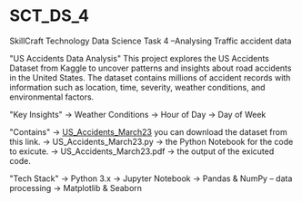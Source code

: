 # SCT_DS_4
SkillCraft Technology Data Science Task 4 –Analysing Traffic accident data

"US Accidents Data Analysis"
This project explores the US Accidents Dataset from Kaggle to uncover patterns and insights about road accidents in the United States. The dataset contains millions of accident records with information such as location, time, severity, weather conditions, and environmental factors.

"Key Insights"
  -> Weather Conditions
  -> Hour of Day
  -> Day of Week

"Contains"
  -> [US_Accidents_March23](https://www.kaggle.com/datasets/sobhanmoosavi/us-accidents)
      you can download the dataset from this link.
  -> US_Accidents_March23.py -> the  Python Notebook for the code to exicute.
  -> US_Accidents_March23.pdf -> the output of the exicuted code.

"Tech Stack"
  -> Python 3.x
  -> Jupyter Notebook
  -> Pandas & NumPy – data processing
  -> Matplotlib & Seaborn
